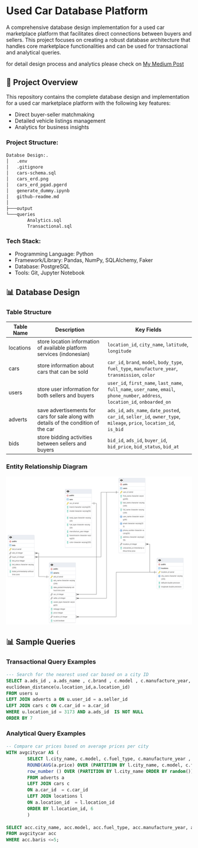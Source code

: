 # Used Car Database Platform

A comprehensive database design implementation for a used car marketplace platform that facilitates direct connections between buyers and sellers. This project focuses on creating a robust database architecture that handles core marketplace functionalities and can be used for transactional and analytical queries.

for detail design process and analytics please check on [My Medium Post]()

## 🎯 Project Overview

This repository contains the complete database design and implementation for a used car marketplace platform with the following key features:
- Direct buyer-seller matchmaking
- Detailed vehicle listings management
- Analytics for business insights

### Project Structure:
```
Databse Design:.
│   .env
│   .gitignore
│   cars-schema.sql
│   cars_erd.png
│   cars_erd_pgad.pgerd
│   generate_dummy.ipynb
│   github-readme.md
│
├───output
└───queries
        Analytics.sql
        Transactional.sql
```

### Tech Stack:
* Programming Language: Python
* Framework/Library: Pandas, NumPy, SQLAlchemy, Faker
* Database: PostgreSQL
* Tools: Git, Jupyter Notebook


## 📊 Database Design

### Table Structure

| Table Name | Description | Key Fields |
|------------|-------------|------------|
| locations | store location information of available platform services (indonesian) | `location_id`, `city_name`, `latitude`, `longitude` |
| cars | store information about cars that can be sold | `car_id`, `brand`, `model`, `body_type`, `fuel_type`, `manufacture_year`, `transmission`, `color` |
| users | store user information for both sellers and buyers | `user_id`, `first_name`, `last_name`, `full_name`, `user_name`, `email`, `phone_number`, `address`, `location_id`, `onboarded_on` |
| adverts | save advertisements for cars for sale along with details of the condition of the car | `ads_id`, `ads_name`, `date_posted`, `car_id`, `seller_id`, `owner_type`, `mileage`, `price`, `location_id`, `is_bid` |
| bids | store bidding activities between sellers and buyers | `bid_id`, `ads_id`, `buyer_id`, `bid_price`, `bid_status`, `bid_at` |

###  Entity Relationship Diagram
![alt text](cars_erd.png)


## 📊 Sample Queries

### Transactional Query Examples

```sql
--- Search for the nearest used car based on a city ID
SELECT a.ads_id , a.ads_name , c.brand , c.model , c.manufacture_year, a.price,
euclidean_distance(u.location_id,a.location_id)
FROM users u 
LEFT JOIN adverts a ON u.user_id = a.seller_id 
LEFT JOIN cars c ON c.car_id = a.car_id 
WHERE u.location_id = 3173 AND a.ads_id  IS NOT NULL
ORDER BY 7
```

### Analytical Query Examples

```sql
-- Compare car prices based on average prices per city
WITH avgcitycar AS (
		SELECT l.city_name, c.model, c.fuel_type, c.manufacture_year , a.price,
		ROUND(AVG(a.price) OVER (PARTITION BY l.city_name, c.model, c.fuel_type, c.manufacture_year)) AS avg_price_city,
		row_number () OVER (PARTITION BY l.city_name ORDER BY random()) baris
		FROM adverts a 
		LEFT JOIN cars c 
		ON a.car_id  = c.car_id 
		LEFT JOIN locations l 
		ON a.location_id  = l.location_id
		ORDER BY l.location_id, 6
		)

SELECT acc.city_name, acc.model, acc.fuel_type, acc.manufacture_year, acc.price, acc.avg_price_city
FROM avgcitycar acc
WHERE acc.baris <=5;
```
